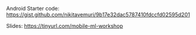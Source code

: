 Android Starter code: https://gist.github.com/nikitavemuri/9b17e32dac5787410fdccfd02595d201

Slides: https://tinyurl.com/mobile-ml-workshop

